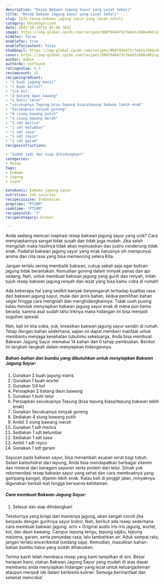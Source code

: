```yaml
---
description: "Resep Bakwan Jagung Sayur yang Lezat Sekali"
title: "Resep Bakwan Jagung Sayur yang Lezat Sekali"
slug: 1531-resep-bakwan-jagung-sayur-yang-lezat-sekali
category: Uncategorized
date: 2022-10-19T14:45:50.765Z
image: https://img-global.cpcdn.com/recipes/980f94b473cfe643/680x482cq70/bakwan-jagung-sayur-foto-resep-utama.jpg
hideToc: false
enableToc: true
enableTocContent: false
thumbnail: https://img-global.cpcdn.com/recipes/980f94b473cfe643/680x482cq70/bakwan-jagung-sayur-foto-resep-utama.jpg
cover: https://img-global.cpcdn.com/recipes/980f94b473cfe643/680x482cq70/bakwan-jagung-sayur-foto-resep-utama.jpg
author: Admin
authorAv: notfound
ratingvalue: 4.3
reviewcount: 15
recipeingredient:
- "2 buah jagung manis"
- "1 buah wortel"
- "1/4 kol"
- "2 batang daun bawang"
- "1 butir telur"
- "secukupnya Tepung bisa tepung biasatepung bakwan lebih enak"
- "Secukupnya minyak goreng"
- "4 siung bawang putih"
- "3 siung bawang merah"
- "1 sdt merica"
- "1 sdt ketumbar"
- "1 sdt sasa"
- "1 sdt royco"
- "1 sdt garam"
recipeinstructions:

- "Sudah jadi dan siap dihidangkan!"
categories:
- Resep
tags:
- bakwan
- jagung
- sayur

katakunci: bakwan jagung sayur 
nutrition: 245 calories
recipecuisine: Indonesian
preptime: "PT20M"
cooktime: "PT58M"
recipeyield: "3"
recipecategory: Dinner

---
```





Anda sedang mencari inspirasi resep bakwan jagung sayur yang unik? Cara menyiapkannya sangat tidak susah dan tidak juga mudah. Jika salah mengolah maka hasilnya tidak akan memuaskan dan justru cenderung tidak enak. Padahal bakwan jagung sayur yang enak harusnya sih mempunyai aroma dan cita rasa yang bisa memancing selera Kita.





Jangan terlalu sering membalik bakwan, cukup sekali saja agar butiran jagung tidak berantakan. Kemudian goreng dalam minyak panas dan api sedang. Nah, untuk membuat bakwan jagung yang gurih dan renyah, inilah tujuh resep bakwan jagung renyah dan lezat yang bisa kamu coba di rumah!

Ada beberapa hal yang sedikit banyak berpengaruh terhadap kualitas rasa dari bakwan jagung sayur, mulai dari jenis bahan, kedua pemilihan bahan segar hingga cara mengolah dan menghidangkannya. Tidak usah pusing kalau hendak menyiapkan bakwan jagung sayur enak di mana pun kamu berada, karena asal sudah tahu triknya maka hidangan ini bisa menjadi suguhan spesial.






Nah, kali ini kita coba, yuk, kreasikan bakwan jagung sayur sendiri di rumah. Tetap dengan bahan sederhana, sajian ini dapat memberi manfaat untuk membantu menjaga kesehatan tubuhmu sekeluarga. Anda bisa membuat Bakwan Jagung Sayur memakai 14 bahan dan 0 tahap pembuatan. Berikut ini langkah-langkah dalam menyiapkan hidangannya.

<!--inarticleads1-->

##### Bahan-bahan dan bumbu yang dibutuhkan untuk menyiapkan Bakwan Jagung Sayur:

1. Gunakan 2 buah jagung manis
1. Gunakan 1 buah wortel
1. Gunakan 1/4 kol
1. Persiapkan 2 batang daun bawang
1. Gunakan 1 butir telur
1. Persiapkan secukupnya Tepung (bisa tepung biasa/tepung bakwan lebih enak)
1. Gunakan Secukupnya minyak goreng
1. Sediakan 4 siung bawang putih
1. Ambil 3 siung bawang merah
1. Gunakan 1 sdt merica
1. Sediakan 1 sdt ketumbar
1. Sediakan 1 sdt sasa
1. Ambil 1 sdt royco
1. Gunakan 1 sdt garam


Sayuran pada bakwan sayur, bisa menambah asupan serat bagi tubuh. Selain karbohidrat dari tepung, Anda bisa mendapatkan berbagai vitamin dan mineral dari beragam sayuran serta protein dari telur. Simak yuk rekomendasi resep bakwan sayur yang sehat dan cara membuatnya yang gampang banget, dijamin lebih enak. Kalau beli di pinggir jalan, minyaknya digunakan berkali-kali hingga berwarna kehitaman. 

<!--inarticleads2-->

##### Cara membuat Bakwan Jagung Sayur:


1. Selesai dan siap dihidangkan!

Teksturnya yang krispi dan manisnya jagung, akan sangat cocok jika berpadu dengan gurihnya sayur bobor. Nah, berikut ada resep sederhana cara membuat bakwan jagung. sctv • Original audio Iris-iris jagung, wortel, kol, dan daun bawang. Campur tepung terigu, tepung sajiku, tepung maizena, garam, serta penyedap rasa, lalu tambahkan air. Aduk sampai rata, jangan terlalu encer/kental (sedang saja). Kemudian, masukkan bahan-bahan bumbu halus yang sudah dihaluskan. 

Terima kasih telah membaca resep yang kami tampilkan di sini. Besar harapan kami, olahan Bakwan Jagung Sayur yang mudah di atas dapat membantu anda menyiapkan hidangan yang lezat untuk keluarga/teman ataupun menjadi ide dalam berbisnis kuliner. Semoga bermanfaat dan selamat mencoba!

